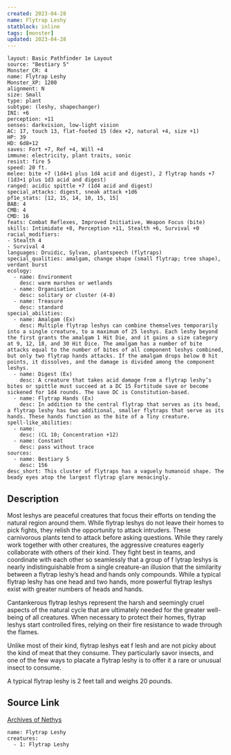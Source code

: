 ```yaml
---
created: 2023-04-28
name: Flytrap Leshy
statblock: inline
tags: [monster]
updated: 2023-04-28
---
```

```statblock
layout: Basic Pathfinder 1e Layout
source: "Bestiary 5"
Monster_CR: 4
name: Flytrap Leshy
Monster_XP: 1200
alignment: N
size: Small
type: plant
subtype: (leshy, shapechanger)
INI: +6
perception: +11
senses: darkvision, low-light vision
AC: 17, touch 13, flat-footed 15 (dex +2, natural +4, size +1)
HP: 39
HD: 6d8+12
saves: Fort +7, Ref +4, Will +4
immune: electricity, plant traits, sonic
resist: fire 5
speed: 20 ft.
melee: bite +7 (1d4+1 plus 1d4 acid and digest), 2 flytrap hands +7 (1d3+1 plus 1d3 acid and digest)
ranged: acidic spittle +7 (1d4 acid and digest)
special_attacks: digest, sneak attack +1d6
pf1e_stats: [12, 15, 14, 10, 15, 15]
BAB: 4
CMB: 4
CMD: 16
feats: Combat Reflexes, Improved Initiative, Weapon Focus (bite)
skills: Intimidate +8, Perception +11, Stealth +6, Survival +0
racial_modifiers:
- Stealth 4
- Survival 4
languages: Druidic, Sylvan, plantspeech (flytraps)
special_qualities: amalgam, change shape (small flytrap; tree shape), verdant burst
ecology:
  - name: Environment
    desc: warm marshes or wetlands
  - name: Organisation
    desc: solitary or cluster (4-8)
  - name: Treasure
    desc: standard
special_abilities:
  - name: Amalgam (Ex)
    desc: Multiple flytrap leshys can combine themselves temporarily into a single creature, to a maximum of 25 leshys. Each leshy beyond the first grants the amalgam 1 Hit Die, and it gains a size category at 9, 12, 18, and 30 Hit Dice. The amalgam has a number of bite attacks equal to the number of bites of all component leshys combined, but only two flytrap hands attacks. If the amalgam drops below 0 hit points, it dissolves, and the damage is divided among the component leshys.
  - name: Digest (Ex)
    desc: A creature that takes acid damage from a flytrap leshy’s bites or spittle must succeed at a DC 15 Fortitude save or become sickened for 1d4 rounds. The save DC is Constitution-based.
  - name: Flytrap Hands (Ex)
    desc: In addition to the central flytrap that serves as its head, a flytrap leshy has two additional, smaller flytraps that serve as its hands. These hands function as the bite of a Tiny creature.
spell-like_abilities:
  - name:
    desc: (CL 10; Concentration +12)
  - name: Constant
    desc: pass without trace
sources:
  - name: Bestiary 5
    desc: 156
desc_short: This cluster of flytraps has a vaguely humanoid shape. The beady eyes atop the largest flytrap glare menacingly.
```
## Description
Most leshys are peaceful creatures that focus their efforts on tending the natural region around them. While flytrap leshys do not leave their homes to pick fights, they relish the opportunity to attack intruders. These carnivorous plants tend to attack before asking questions. While they rarely work together with other creatures, the aggressive creatures eagerly collaborate with others of their kind. They fight best in teams, and coordinate with each other so seamlessly that a group of f lytrap leshys is nearly indistinguishable from a single creature-an illusion that the similarity between a flytrap leshy’s head and hands only compounds. While a typical flytrap leshy has one head and two hands, more powerful flytrap leshys exist with greater numbers of heads and hands.

 Cantankerous flytrap leshys represent the harsh and seemingly cruel aspects of the natural cycle that are ultimately needed for the greater well-being of all creatures. When necessary to protect their homes, flytrap leshys start controlled fires, relying on their fire resistance to wade through the flames.

 Unlike most of their kind, flytrap leshys eat f lesh and are not picky about the kind of meat that they consume. They particularly savor insects, and one of the few ways to placate a flytrap leshy is to offer it a rare or unusual insect to consume.

 A typical flytrap leshy is 2 feet tall and weighs 20 pounds.
## Source Link
[Archives of Nethys](https://aonprd.com/MonsterDisplay.aspx?ItemName=Flytrap%20Leshy)
```encounter-table
name: Flytrap Leshy
creatures:
  - 1: Flytrap Leshy
```

